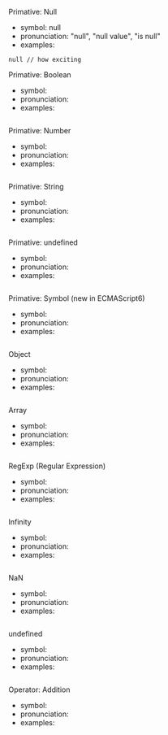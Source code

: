 Primative: Null

* symbol: null
* pronunciation: "null", "null value", "is null"
* examples:
```
null // how exciting
```

Primative: Boolean

* symbol: 
* pronunciation:
* examples:
```

```

Primative: Number

* symbol: 
* pronunciation:
* examples:
```

```

Primative: String

* symbol: 
* pronunciation:
* examples:
```

```

Primative: undefined

* symbol: 
* pronunciation:
* examples:
```

```

Primative: Symbol (new in ECMAScript6)

* symbol: 
* pronunciation:
* examples:
```

```

Object
* symbol: 
* pronunciation:
* examples:
```

```

Array
* symbol: 
* pronunciation:
* examples:
```

```

RegExp (Regular Expression)
* symbol: 
* pronunciation:
* examples:
```

```



Infinity
* symbol: 
* pronunciation:
* examples:
```

```

NaN
* symbol: 
* pronunciation:
* examples:
```

```

undefined
* symbol: 
* pronunciation:
* examples:
```

```


Operator: Addition
* symbol: 
* pronunciation:
* examples:
```

```

